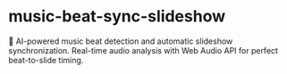 # music-beat-sync-slideshow
🎵 AI-powered music beat detection and automatic slideshow synchronization. Real-time audio analysis with Web Audio API for perfect beat-to-slide timing.
